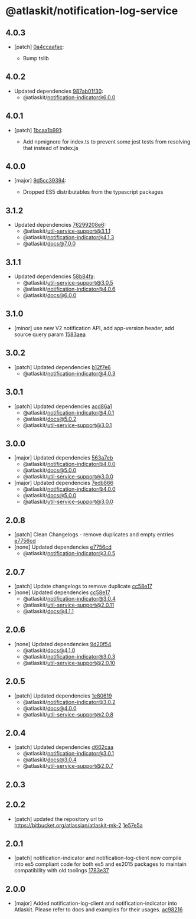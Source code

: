# @atlaskit/notification-log-service

## 4.0.3
- [patch] [0a4ccaafae](https://bitbucket.org/atlassian/atlaskit-mk-2/commits/0a4ccaafae):

  - Bump tslib

## 4.0.2
- Updated dependencies [987ab01f30](https://bitbucket.org/atlassian/atlaskit-mk-2/commits/987ab01f30):
  - @atlaskit/notification-indicator@6.0.0

## 4.0.1
- [patch] [1bcaa1b991](https://bitbucket.org/atlassian/atlaskit-mk-2/commits/1bcaa1b991):

  - Add npmignore for index.ts to prevent some jest tests from resolving that instead of index.js

## 4.0.0
- [major] [9d5cc39394](https://bitbucket.org/atlassian/atlaskit-mk-2/commits/9d5cc39394):

  - Dropped ES5 distributables from the typescript packages

## 3.1.2
- Updated dependencies [76299208e6](https://bitbucket.org/atlassian/atlaskit-mk-2/commits/76299208e6):
  - @atlaskit/util-service-support@3.1.1
  - @atlaskit/notification-indicator@4.1.3
  - @atlaskit/docs@7.0.0

## 3.1.1
- Updated dependencies [58b84fa](https://bitbucket.org/atlassian/atlaskit-mk-2/commits/58b84fa):
  - @atlaskit/util-service-support@3.0.5
  - @atlaskit/notification-indicator@4.0.6
  - @atlaskit/docs@6.0.0

## 3.1.0
- [minor] use new V2 notification API, add app-version header, add source query param [1583aea](https://bitbucket.org/atlassian/atlaskit-mk-2/commits/1583aea)

## 3.0.2
- [patch] Updated dependencies [b12f7e6](https://bitbucket.org/atlassian/atlaskit-mk-2/commits/b12f7e6)
  - @atlaskit/notification-indicator@4.0.3

## 3.0.1
- [patch] Updated dependencies [acd86a1](https://bitbucket.org/atlassian/atlaskit-mk-2/commits/acd86a1)
  - @atlaskit/notification-indicator@4.0.1
  - @atlaskit/docs@5.0.2
  - @atlaskit/util-service-support@3.0.1

## 3.0.0


- [major] Updated dependencies [563a7eb](https://bitbucket.org/atlassian/atlaskit-mk-2/commits/563a7eb)
  - @atlaskit/notification-indicator@4.0.0
  - @atlaskit/docs@5.0.0
  - @atlaskit/util-service-support@3.0.0
- [major] Updated dependencies [7edb866](https://bitbucket.org/atlassian/atlaskit-mk-2/commits/7edb866)
  - @atlaskit/notification-indicator@4.0.0
  - @atlaskit/docs@5.0.0
  - @atlaskit/util-service-support@3.0.0

## 2.0.8
- [patch] Clean Changelogs - remove duplicates and empty entries [e7756cd](https://bitbucket.org/atlassian/atlaskit-mk-2/commits/e7756cd)
- [none] Updated dependencies [e7756cd](https://bitbucket.org/atlassian/atlaskit-mk-2/commits/e7756cd)
  - @atlaskit/notification-indicator@3.0.5

## 2.0.7
- [patch] Update changelogs to remove duplicate [cc58e17](https://bitbucket.org/atlassian/atlaskit-mk-2/commits/cc58e17)
- [none] Updated dependencies [cc58e17](https://bitbucket.org/atlassian/atlaskit-mk-2/commits/cc58e17)
  - @atlaskit/notification-indicator@3.0.4
  - @atlaskit/util-service-support@2.0.11
  - @atlaskit/docs@4.1.1

## 2.0.6
- [none] Updated dependencies [9d20f54](https://bitbucket.org/atlassian/atlaskit-mk-2/commits/9d20f54)
  - @atlaskit/docs@4.1.0
  - @atlaskit/notification-indicator@3.0.3
  - @atlaskit/util-service-support@2.0.10

## 2.0.5
- [patch] Updated dependencies [1e80619](https://bitbucket.org/atlassian/atlaskit-mk-2/commits/1e80619)
  - @atlaskit/notification-indicator@3.0.2
  - @atlaskit/docs@4.0.0
  - @atlaskit/util-service-support@2.0.8

## 2.0.4
- [patch] Updated dependencies [d662caa](https://bitbucket.org/atlassian/atlaskit-mk-2/commits/d662caa)
  - @atlaskit/notification-indicator@3.0.1
  - @atlaskit/docs@3.0.4
  - @atlaskit/util-service-support@2.0.7

## 2.0.3

## 2.0.2
- [patch] updated the repository url to https://bitbucket.org/atlassian/atlaskit-mk-2 [1e57e5a](https://bitbucket.org/atlassian/atlaskit-mk-2/commits/1e57e5a)

## 2.0.1
- [patch] notification-indicator and notification-log-client now compile into es5 compliant code for both es5 and es2015 packages to maintain compatibility with old toolings [1783e37](https://bitbucket.org/atlassian/atlaskit-mk-2/commits/1783e37)

## 2.0.0
- [major] Added notification-log-client and notification-indicator into Atlaskit. Please refer to docs and examples for their usages. [ac98216](https://bitbucket.org/atlassian/atlaskit-mk-2/commits/ac98216)
